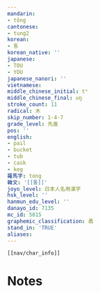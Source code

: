 ```yaml
---
mandarin:
- tǒng
cantonese:
- tung2
korean:
- 통
korean_native: ''
japanese:
- TOU
- YOU
japanese_nanori: ''
vietnamese:
middle_chinese_initial: tʰ
middle_chinese_final: uŋ
stroke_count: 11
radical: 木
skip_number: 1-4-7
grade_level: 先進
pos: ''
english:
- pail
- bucket
- tub
- cask
- keg
羅馬字: tong
韓文: '[[통]]'
joyo_level: 日本人名用漢字
hsk_level: ''
hanmun_edu_level: ''
danayo_id: 7135
mc_id: 5815
graphemic_classification: 甬
stand_in: 'TRUE'
aliases:
---
```

```meta-bind-embed
[[nav/char_info]]
```

# Notes
